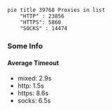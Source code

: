 
```mermaid
pie title 39768 Proxies in list
    "HTTP" : 23856
    "HTTPS": 5860
    "SOCKS" : 14474
```

### Some Info
#### Average Timeout

- mixed: 2.9s
- http: 1.5s
- https: 8.6s
- socks: 6.5s